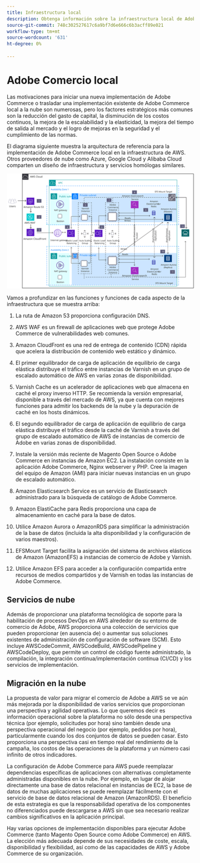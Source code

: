```yaml
---
title: Infraestructura local
description: Obtenga información sobre la infraestructura local de Adobe Commerce y los servicios en la nube de terceros.
source-git-commit: 748c302527617c6a9bf7d6e666c6b3acff89e021
workflow-type: tm+mt
source-wordcount: '631'
ht-degree: 0%

---
```



# Adobe Comercio local

Las motivaciones para iniciar una nueva implementación de Adobe Commerce o trasladar una implementación existente de Adobe Commerce local a la nube son numerosas, pero los factores estratégicos más comunes son la reducción del gasto de capital, la disminución de los costos continuos, la mejora de la escalabilidad y la elasticidad, la mejora del tiempo de salida al mercado y el logro de mejoras en la seguridad y el cumplimiento de las normas.

El diagrama siguiente muestra la arquitectura de referencia para la implementación de Adobe Commerce local en la infraestructura de AWS. Otros proveedores de nube como Azure, Google Cloud y Alibaba Cloud comparten un diseño de infraestructura y servicios homólogas similares.

![Diagrama de la infraestructura de comercio de Adobe autoalojada en servicios en la nube de terceros](../../assets/playbooks/on-premises-infrastructure.svg)

Vamos a profundizar en las funciones y funciones de cada aspecto de la infraestructura que se muestra arriba:

1. La ruta de Amazon 53 proporciona configuración DNS.

1. AWS WAF es un firewall de aplicaciones web que protege Adobe Commerce de vulnerabilidades web comunes.

1. Amazon CloudFront es una red de entrega de contenido (CDN) rápida que acelera la distribución de contenido web estático y dinámico.

1. El primer equilibrador de carga de aplicación de equilibrio de carga elástica distribuye el tráfico entre instancias de Varnish en un grupo de escalado automático de AWS en varias zonas de disponibilidad.

1. Varnish Cache es un acelerador de aplicaciones web que almacena en caché el proxy inverso HTTP. Se recomienda la versión empresarial, disponible a través del mercado de AWS, ya que cuenta con mejores funciones para admitir los backends de la nube y la depuración de caché en los hosts dinámicos.

1. El segundo equilibrador de carga de aplicación de equilibrio de carga elástica distribuye el tráfico desde la caché de Varnish a través del grupo de escalado automático de AWS de instancias de comercio de Adobe en varias zonas de disponibilidad.

1. Instale la versión más reciente de Magento Open Source o Adobe Commerce en instancias de Amazon EC2. La instalación consiste en la aplicación Adobe Commerce, Nginx webserver y PHP. Cree la imagen del equipo de Amazon (AMI) para iniciar nuevas instancias en un grupo de escalado automático.

1. Amazon Elasticsearch Service es un servicio de Elasticsearch administrado para la búsqueda de catálogo de Adobe Commerce.

1. Amazon ElastiCache para Redis proporciona una capa de almacenamiento en caché para la base de datos.

1. Utilice Amazon Aurora o AmazonRDS para simplificar la administración de la base de datos (incluida la alta disponibilidad y la configuración de varios maestros).

1. EFSMount Target facilita la asignación del sistema de archivos elásticos de Amazon (AmazonEFS) a instancias de comercio de Adobe y Varnish.

1. Utilice Amazon EFS para acceder a la configuración compartida entre recursos de medios compartidos y de Varnish en todas las instancias de Adobe Commerce.

## Servicios de nube

Además de proporcionar una plataforma tecnológica de soporte para la habilitación de procesos DevOps en AWS alrededor de su entorno de comercio de Adobe, AWS proporciona una colección de servicios que pueden proporcionar (en ausencia de) o aumentar sus soluciones existentes de administración de configuración de software (SCM). Esto incluye AWSCodeCommit, AWSCodeBuild, AWSCodePipeline y AWSCodeDeploy, que permite un control de código fuente administrado, la compilación, la integración continua/implementación continua (CI/CD) y los servicios de implementación.

## Migración en la nube

La propuesta de valor para migrar el comercio de Adobe a AWS se ve aún más mejorada por la disponibilidad de varios servicios que proporcionan una perspectiva y agilidad operativas. Lo que queremos decir es información operacional sobre la plataforma no sólo desde una perspectiva técnica (por ejemplo, solicitudes por hora) sino también desde una perspectiva operacional del negocio (por ejemplo, pedidos por hora), particularmente cuando los dos conjuntos de datos se pueden casar. Esto proporciona una perspectiva casi en tiempo real del rendimiento de la campaña, los costos de las operaciones de la plataforma y un número casi infinito de otros indicadores.

La configuración de Adobe Commerce para AWS puede reemplazar dependencias específicas de aplicaciones con alternativas completamente administradas disponibles en la nube. Por ejemplo, en lugar de alojar directamente una base de datos relacional en instancias de EC2, la base de datos de muchas aplicaciones se puede reemplazar fácilmente con el servicio de base de datos relacional de Amazon (AmazonRDS). El beneficio de esta estrategia es que la responsabilidad operativa de los componentes no diferenciados puede descargarse a AWS sin que sea necesario realizar cambios significativos en la aplicación principal.

Hay varias opciones de implementación disponibles para ejecutar Adobe Commerce (tanto Magento Open Source como Adobe Commerce) en AWS. La elección más adecuada depende de sus necesidades de coste, escala, disponibilidad y flexibilidad, así como de las capacidades de AWS y Adobe Commerce de su organización.
